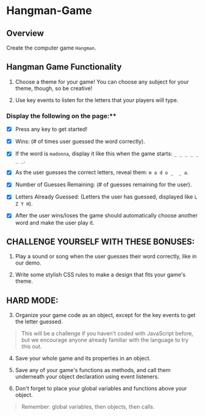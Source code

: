 # Hangman-Game

## Overview

Create the computer game `Hangman`. 

## Hangman Game Functionality

1. Choose a theme for your game! You can choose any subject for your theme, though, so be creative!

2. Use key events to listen for the letters that your players will type.

### Display the following on the page:**

-[x] Press any key to get started!

-[x] Wins: (# of times user guessed the word correctly).

-[x] If the word is `madonna`, display it like this when the game starts: `_ _ _ _ _ _ _`.

-[x] As the user guesses the correct letters, reveal them: `m a d o _  _ a`.

-[x] Number of Guesses Remaining: (# of guesses remaining for the user).

-[x] Letters Already Guessed: (Letters the user has guessed, displayed like `L Z Y H`).

-[x] After the user wins/loses the game should automatically choose another word and make the user play it.

## CHALLENGE YOURSELF WITH THESE BONUSES:

1. Play a sound or song when the user guesses their word correctly, like in our demo.

2. Write some stylish CSS rules to make a design that fits your game's theme.

## HARD MODE:

3. Organize your game code as an object, except for the key events to get the letter guessed. 

> This will be a challenge if you haven't coded with JavaScript before, but we encourage anyone already familiar with the language to try this out.

4. Save your whole game and its properties in an object.

5. Save any of your game's functions as methods, and call them underneath your object declaration using event listeners.

6. Don't forget to place your global variables and functions above your object. 
> Remember: global variables, then objects, then calls.
